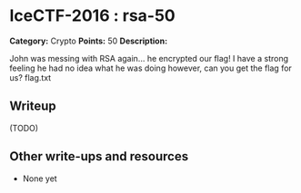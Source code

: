 # IceCTF-2016 : rsa-50

**Category:** Crypto
**Points:** 50
**Description:**

John was messing with RSA again... he encrypted our flag! I have a strong feeling he had no idea what he was doing however, can you get the flag for us? flag.txt

## Writeup

(TODO)

## Other write-ups and resources

* None yet